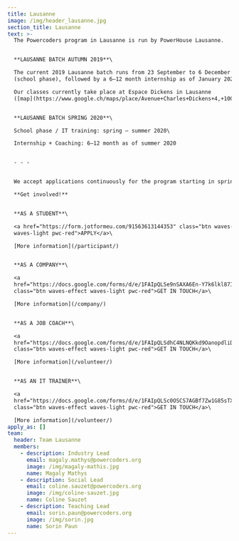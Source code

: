 ```yaml
---
title: Lausanne
image: /img/header_lausanne.jpg
section_title: Lausanne
text: >-
  The Powercoders program in Lausanne is run by PowerHouse Lausanne.


  **LAUSANNE BATCH AUTUMN 2019**\

  The current 2019 Lausanne batch runs from 23 September to 6 December 2019
  (school phase), followed by a 6–12 month internship as of January 2020.\

  Our classes currently take place at Espace Dickens in Lausanne
  ([map](https://www.google.ch/maps/place/Avenue+Charles+Dickens+4,+1006+Lausanne/@46.5155518,6.6313321,17z/data=!3m1!4b1!4m5!3m4!1s0x478c2fcc96ad7f13:0x7de11ccdef79596a!8m2!3d46.5155481!4d6.6335208)).


  **LAUSANNE BATCH SPRING 2020**\

  School phase / IT training: spring – summer 2020\

  Internship + Coaching: 6–12 month as of summer 2020


  - - -


  We accept applications continuously for the program starting in spring 2020.\

  **Get involved!**


  **AS A STUDENT**\

  <a href="https://form.jotformeu.com/91563613144353" class="btn waves-effect
  waves-light pwc-red">APPLY</a>\

  [More information](/participant/)


  **AS A COMPANY**\

  <a
  href="https://docs.google.com/forms/d/e/1FAIpQLSe9nSAXA6En-Y7k6lkl87IrVVKE9MiVV_YlAzBeaZMPImsfUg/viewform"
  class="btn waves-effect waves-light pwc-red">GET IN TOUCH</a>\

  [More information](/company/)


  **AS A JOB COACH**\

  <a
  href="https://docs.google.com/forms/d/e/1FAIpQLSdhC4NLNQKkd9OanopdliDsFWnPKAi2YG9aqYmPpfB4iTS-_A/viewform"
  class="btn waves-effect waves-light pwc-red">GET IN TOUCH</a>\

  [More information](/volunteer/)


  **AS AN IT TRAINER**\

  <a
  href="https://docs.google.com/forms/d/e/1FAIpQLSc0OSCS7AGBf7Zw1G85sTXdSHFN-JgJuDDODxTOikoIWBft2A/viewform"
  class="btn waves-effect waves-light pwc-red">GET IN TOUCH</a>\

  [More information](/volunteer/)
apply_as: []
team:
  header: Team Lausanne
  members:
    - description: Industry Lead
      email: magaly.mathys@powercoders.org
      image: /img/magaly-mathis.jpg
      name: Magaly Mathys
    - description: Social Lead
      email: coline.sauzet@powercoders.org
      image: /img/coline-sauzet.jpg
      name: Coline Sauzet
    - description: Teaching Lead
      email: sorin.paun@powercoders.org
      image: /img/sorin.jpg
      name: Sorin Paun
---
```


